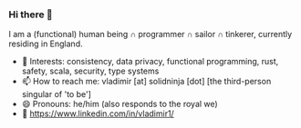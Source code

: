 ### Hi there 👋

<!--
**vladimir-lu/vladimir-lu** is a ✨ _special_ ✨ repository because its `README.md` (this file) appears on your GitHub profile.

Here are some ideas to get you started:

- 🔭 I’m currently working on ...
- 🌱 I’m currently learning ...
- 👯 I’m looking to collaborate on ...
- 🤔 I’m looking for help with ...
- 💬 Ask me about ...
- 📫 How to reach me: ...
- 😄 Pronouns: ...
- ⚡ Fun fact: ...
-->

I am a (functional) human being ∩ programmer ∩ sailor ∩ tinkerer, currently residing in England.

- 🔭 Interests: consistency, data privacy, functional programming, rust, safety, scala, security, type systems
- 📫 How to reach me: vladimir [at] solidninja [dot] [the third-person singular of 'to be']
- 😄 Pronouns: he/him (also responds to the royal we)
- 👤 https://www.linkedin.com/in/vladimir1/
